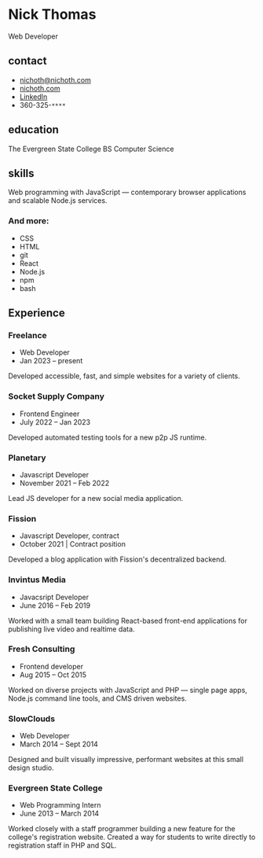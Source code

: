 # Nick Thomas
Web Developer

<div class="col-left">

## contact
* nichoth@nichoth.com
* [nichoth.com](https://nichoth.com/)
* [LinkedIn](https://www.linkedin.com/in/nichoth/)
* 360-325-`****`

## education
The Evergreen State College
BS Computer Science

## skills
Web programming with JavaScript &mdash; contemporary browser applications and
scalable Node.js services.

### And more:
* CSS
* HTML
* git
* React
* Node.js
* npm
* bash
</div>

<div class="col-right">

## Experience

### Freelance
* Web Developer
* Jan 2023 &ndash; present

Developed accessible, fast, and simple websites for a variety of clients.

### Socket Supply Company
* Frontend Engineer
* July 2022 &ndash; Jan 2023

Developed automated testing tools for a new p2p JS runtime.

### Planetary
* Javascript Developer
* November 2021 &ndash; Feb 2022

Lead JS developer for a new social media application.

### Fission
* Javascript Developer, contract
* October 2021 | Contract position

Developed a blog application with Fission's
decentralized backend.

### Invintus Media
* Javacsript Developer
* June 2016 &ndash; Feb 2019

Worked with a small team building React-based front-end applications for
publishing live video and realtime data.

### Fresh Consulting
* Frontend developer
* Aug 2015 &ndash; Oct 2015

Worked on diverse projects with JavaScript and
PHP &mdash; single page apps, Node.js command line tools, and CMS driven
websites.

### SlowClouds
* Web Developer
* March 2014 &ndash; Sept 2014

Designed and built visually impressive, performant websites at this small
design studio.

### Evergreen State College
* Web Programming Intern
* June 2013 &ndash; March 2014

Worked closely with a staff programmer building a new feature for the
college's registration website. Created a way for students to write directly
to registration staff in PHP and SQL.
</div>
